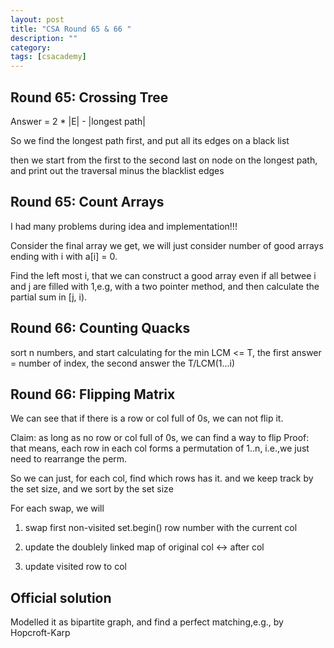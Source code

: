 ```yaml
---
layout: post
title: "CSA Round 65 & 66 " 
description: ""
category: 
tags: [csacademy]
---
```


Round 65: Crossing Tree
----------
Answer = 2 * |E| - |longest path|

So we find the longest path first, and put all its edges on a black list

then we start from the first to the second last on node on the longest path, and print out the traversal minus the blacklist edges

Round 65: Count Arrays
----------
I had many problems during idea and implementation!!!

Consider the final array we get, we will just consider number of good arrays ending with i with a[i]  = 0.

Find the left most i, that we can construct a good array even if all betwee i and j are filled with 1,e.g, with a two pointer method, and then calculate the partial sum in [j, i).


Round 66: Counting Quacks
---------
sort n numbers, and start calculating for the min LCM <= T, the first answer = number of index, the second answer the T/LCM(1...i)

Round 66: Flipping Matrix
----------
We can see that if there is a row or col full of 0s, we can not flip it. 

Claim: as long as no row or col full of 0s, we can find a way to flip
Proof: that means, each row in each col forms a permutation of 1..n, i.e.,we just need to rearrange the perm.

So we can just, for each col, find which rows has it. and we keep track by the set size, and we sort by the set size

For each swap, we will
1. swap first non-visited set.begin() row number with the current col

2. update the doublely linked map of original col <-> after col

3. update visited row to col

Official solution
---------
Modelled it as bipartite graph, and find a perfect matching,e.g., by Hopcroft-Karp
